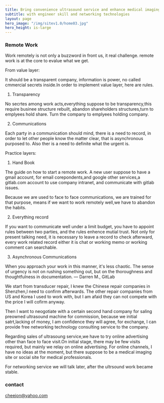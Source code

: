 ```yaml
---
title: Bring convenience ultrasound service and enhance medical imaging quality to doctors
subtitle: with engineer skill and networking technologies
layout: page
hero_image: "/img/sitev1.0/home03.jpg"
hero_height: is-large
---
```


### Remote Work

Work remotely is not only a buzzword in front us, it real challenge. remote work is at the core to evalue what we get.

From value layer:

It should be a transparent company, information is power, no called cmmercial secrets inside.In order to implement value layer, here are rules.

1. Transparency

No secrtes among work acts,everything suppose to be transparency,this require businee structure rebuilt, abandon shareholders structures,turn to emplyees hold share. Turn the company to emplyees holding company.

2. Communications

Each party in a communication should mind, there is a need to record, in order to let other people know the matter clear, that is asynchronous purposed to. Also ther is a need to definite what the urgent is. 

Practice layers:

1. Hand Book

The guide on how to start a remote work. A new user suppose to have a gmail account, for email corepondents,and google other services,a gitlab.com account to use company intranet, and communicate with gitlab issues.

Because we are used to face to face communications, we are trained for that purpose, means if we want to work remotely well,we have to abandon the habits. 

2. Everything record

If you want to communicate well under a limit budget, you have to appoint rules between two parties, and the rules enhence mutial trust. Not only for present talking need, it is necessary to leave a record to check afterward, every work related record either it is chat or working memo or working comment can searchable.

3. Asynchronous Communications

When you approach your work in this manner, it's less chaotic. The sense of urgency is not on rushing something out, but on the thoroughness and thoughtfulness in documentation. — Darren M., GitLab

We start from transducer repair, I knew the Chinese repair companies in Shenzhen,I need to confirm afterwards. The other repair companies from US and Korea I used to work with, but I am afaid they can not compete with the price I will cofirm anyway.

Then I want to neogotiate with a certain second hand company for saling preowned ultrasound machine for commission, because we initial satrt,lacking of money, I am confidence they will agree, for exchange, I can provide free networking technology consulting service to the company.

Regarding sales of ultrasoung service,we have to try online advertising other than face to face visit.On initial stage, there may be few visits required, but mainly we relay on online advertising. For online channels, I have no ideas at the moment, but there suppose to be a medical imaging site or social site for medical professionals.

For networking service we will talk later, after the ultrsound work became stable.

### contact

cheejon@yahoo.com

